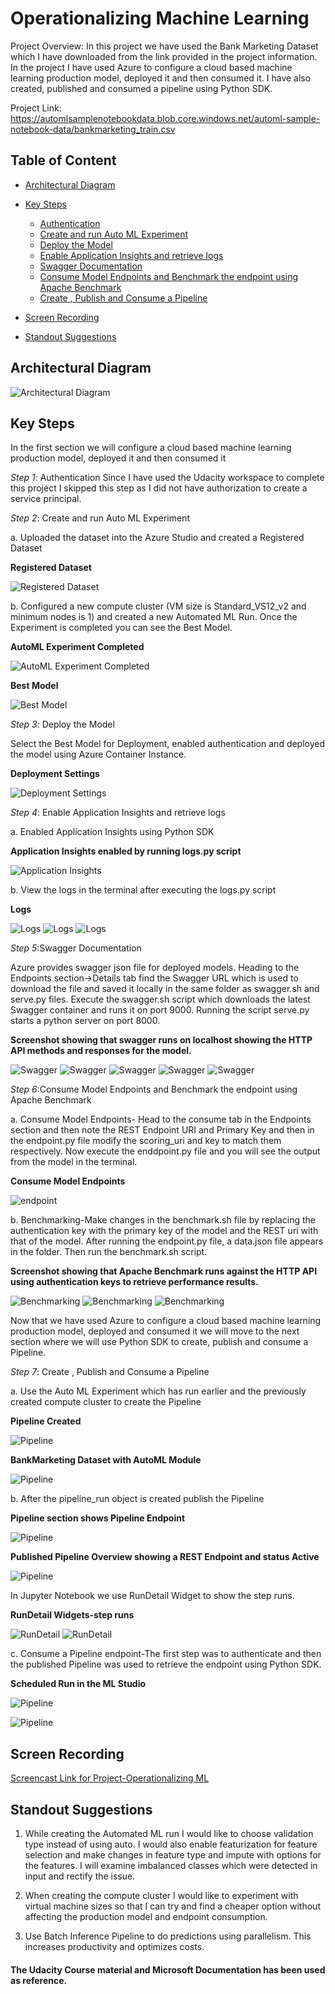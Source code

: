 
# Operationalizing Machine Learning

Project Overview: In this project we have used the Bank Marketing Dataset which I have downloaded from the link provided in the project information.
In the project I have used Azure to configure a cloud based machine learning production model, deployed it and then consumed it. I have also created, published and consumed a pipeline using Python SDK.

Project Link: https://automlsamplenotebookdata.blob.core.windows.net/automl-sample-notebook-data/bankmarketing_train.csv

## Table of Content
* [Architectural Diagram](#architectural-diagram)

* [Key Steps](#key-steps)
  * [Authentication](#auth)
  * [Create and run Auto ML Experiment](#auto)
  * [Deploy the Model](#deploy)
  * [Enable Application Insights and retrieve logs](#app)
  * [Swagger Documentation](#swagger)
  * [Consume Model Endpoints and Benchmark the endpoint using Apache Benchmark](#consume)
  * [Create , Publish and Consume a Pipeline](#pipeline)
    
* [Screen Recording](#screen-recording)

* [Standout Suggestions](#standout-suggestions)

## Architectural Diagram
 ![Architectural Diagram](Images-Review/Architectural%20Diagram.png "Architectural Diagram")

## Key Steps
In the first section we will configure a cloud based machine learning production model, deployed it and then consumed it

<a name="auth"></a>
*Step 1*: Authentication
Since I have used the Udacity workspace to complete this project I skipped this step as I did not have authorization to create a service principal.

<a name="auto"></a>
*Step 2*: Create and run Auto ML Experiment

a. Uploaded the dataset into the Azure Studio and created a Registered Dataset

**Registered Dataset**

![Registered Dataset](Images/Step1-Registered%20Dataset.JPG "Registered Dataset")

b. Configured a new compute cluster (VM size is Standard_VS12_v2 and minimum nodes is 1) and created a new Automated ML Run. Once the Experiment is completed you can see the Best Model.

**AutoML Experiment Completed**

![AutoML Experiment Completed](Images/Step1-Experiment%20Completed.JPG "AutoML Experiment Completed")


**Best Model**

![Best Model](Images/Step1-Best%20Model.JPG "Best Model-Voting Ensemble")

<a name="deploy"></a>
*Step 3*: Deploy the Model

Select the Best Model for Deployment, enabled authentication and deployed the model using Azure Container Instance.

**Deployment Settings**

![Deployment Settings](Images/Step3-Deploying%20the%20Model%20Settings.JPG "Deploying the Best Model")


<a name="app"></a>
*Step 4*: Enable Application Insights and retrieve logs

a. Enabled Application Insights using Python SDK

**Application Insights enabled by running logs.py script**

![Application Insights](Images/Step4-Application%20Insights-Enabled.JPG "Application Insights")

b. View the logs in the terminal after executing the logs.py script

**Logs**

![Logs](Images/Step4-Logs%20by%20logs.py-a.JPG "logs")
![Logs](Images/Step4-Logs%20by%20logs.py-b.JPG "logs")
![Logs](Images/Step4-Logs%20by%20logs.py-c.JPG "logs")


<a name="swagger"></a>
*Step 5*:Swagger Documentation

Azure provides swagger json file for deployed models. Heading to the Endpoints section->Details tab find the Swagger URL which is used to download the file and saved it locally in the same folder as swagger.sh and serve.py files. Execute the swagger.sh script which downloads the latest Swagger container and runs it on port 9000. Running the script serve.py starts a python server on port 8000.

**Screenshot showing that swagger runs on localhost showing the HTTP API methods and responses for the model.**

![Swagger](Images/Step5-Swagger%20runs%20on%20localhost.JPG "swagger runs on localhost")
![Swagger](Images-Review/Step5-Swagger-Documentation-b.JPG)
![Swagger](Images-Review/Step5-Swagger-Documentation-c-1.JPG)
![Swagger](Images-Review/Step5-Swagger-Documentation-c-2.JPG)
![Swagger](Images-Review/Step5-Swagger-Documentation-d.JPG)

<a name="consume"></a>
*Step 6*:Consume Model Endpoints and Benchmark the endpoint using Apache Benchmark

a. Consume Model Endpoints- Head to the consume tab in the Endpoints section and then note the REST Endpoint URI and Primary Key and then in the endpoint.py file modify the scoring_uri and key to match them respectively. Now execute the enddpoint.py file and you will see the output from the model in the terminal.

**Consume Model Endpoints**

![endpoint](Images/Step6-Endpoint%20result.JPG "Endpoint result")

b. Benchmarking-Make changes in the benchmark.sh file by replacing the authentication key with the primary key of the model and the REST uri with that of the model. After running the endpoint.py file, a data.json file appears in the folder. Then run the benchmark.sh script.

**Screenshot showing that Apache Benchmark runs against the HTTP API using authentication keys to retrieve performance results.**

![Benchmarking](Images/Step6-Benchmark.sh%20log-a.JPG "Benchmarking")
![Benchmarking](Images/Step6-Benchmark.sh%20log-b.JPG "Benchmarking")
![Benchmarking](Images/Step6-Benchmark.sh%20log-c.JPG "Benchmarking")

Now that we have used Azure to configure a cloud based machine learning production model, deployed and consumed it we will move to the next section where we will use Python SDK to create, publish and consume a Pipeline.

<a name="pipeline"></a>
*Step 7*: Create , Publish and Consume a Pipeline

a. Use the Auto ML Experiment which has run earlier and the previously created compute cluster to create the Pipeline

**Pipeline Created**

![Pipeline](Images/Step7-Pipeline%20Created%20Completed.JPG "Pipeline Created")

**BankMarketing Dataset with AutoML Module**

![Pipeline](Images/Step7-BankMarketing%20Dataset%20with%20AutoML%20Module-Completed.JPG "AutoML Module")

b. After the pipeline_run object is created publish the Pipeline

**Pipeline section shows Pipeline Endpoint**

![Pipeline](Images/Step7-Pipeline-Endpoint.JPG "published pipeline")

**Published Pipeline Overview showing a REST Endpoint and status Active**

![Pipeline](Images/Step7-Published%20Pipeline%20Overview.JPG "Published Pipeline")

In Jupyter Notebook we use RunDetail Widget to show the step runs.

**RunDetail Widgets-step runs**

![RunDetail](Images-Review/Step7-Jupyter-Show-step-runs.JPG "RunDetail Widget")
![RunDetail](Images-Review/Step7-6.JPG "RunDetail Widget")

c. Consume a Pipeline endpoint-The first step was to authenticate and then the published Pipeline was used to retrieve the endpoint using Python SDK.

**Scheduled Run in the ML Studio**

![Pipeline](Images/Step7-5.JPG "Pipeline")

![Pipeline](Images-Review/Step7-3.JPG "Pipelines")

## Screen Recording
[Screencast Link for Project-Operationalizing ML](https://youtu.be/rdz4DlNq-pE "Screencast for Project2-Operationalizing ML")

## Standout Suggestions
1. While creating the Automated ML run I would like to choose validation type instead of using auto. I would also enable featurization for feature selection and make changes in feature type and impute with options for the features. I will examine imbalanced classes which were detected in input and rectify the issue.

2. When creating the compute cluster I would like to experiment with virtual machine sizes so that I can try and find a cheaper option without affecting the production model and endpoint consumption.

3. Use Batch Inference Pipeline to do predictions using parallelism. This increases productivity and optimizes costs.

#### The Udacity Course material and Microsoft Documentation has been used as reference.
